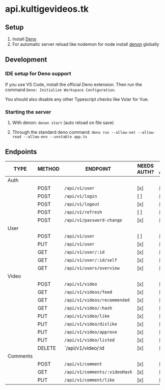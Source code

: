 # api.kultigevideos.tk

## Setup

1. Install [Deno](https://deno.land/)
2. For automatic server reload like nodemon for node install [denon](https://deno.land/x/denon@2.4.9) globally

## Development

### IDE setup for Deno support

If you use VS Code, install the official Deno extension. Then run the command `Deno: Initialize Workspace Configuration`.

You should also disable any other Typescript checks like Volar for Vue.

### Starting the server

1. With denon: `denon start` (auto reload on file save)

2. Through the standard deno command: `deno run --allow-net --allow-read --allow-env --unstable app.ts`

## Endpoints

| TYPE     | METHOD | ENDPOINT                      | NEEDS AUTH? | NEEDS ADMIN/MAINTAINER? |
| -------- | ------ | ----------------------------- | ----------- | ----------------------- |
| Auth     |        |                               |             |                         |
|          | POST   | `/api/v1/user`                | [x]         | [ ]                     |
|          | POST   | `/api/v1/login`               | [ ]         | [ ]                     |
|          | POST   | `/api/v1/logout`              | [x]         | [ ]                     |
|          | POST   | `/api/v1/refresh`             | [ ]         | [ ]                     |
|          | POST   | `/api/v1/password-change`     | [x]         | [ ]                     |
| User     |        |                               |             |                         |
|          | POST   | `/api/v1/user`                | [ ]         | [ ]                     |
|          | PUT    | `/api/v1/user`                | [x]         | [ ]                     |
|          | GET    | `/api/v1/user/:id`            | [x]         | [ ]                     |
|          | GET    | `/api/v1/user/:id/self`       | [x]         | [ ]                     |
|          | GET    | `/api/v1/users/overview`      | [x]         | [x]                     |
| Video    |        |                               |             |                         |
|          | POST   | `/api/v1/video`               | [x]         | [x]                     |
|          | GET    | `/api/v1/videos/feed`         | [x]         | [ ]                     |
|          | GET    | `/api/v1/videos/recommended`  | [x]         | [ ]                     |
|          | GET    | `/api/v1/video/:hash`         | [x]         | [ ]                     |
|          | PUT    | `/api/v1/video/like`          | [x]         | [ ]                     |
|          | PUT    | `/api/v1/video/dislike`       | [x]         | [ ]                     |
|          | PUT    | `/api/v1/video/approve`       | [x]         | [x]                     |
|          | PUT    | `/api/v1/video/listed`        | [x]         | [x]                     |
|          | DELETE | `/api/v1/video/:id            | [x]         | [ ]                     |
| Comments |        |                               |             |                         |
|          | POST   | `/api/v1/comment`             | [x]         | [ ]                     |
|          | GET    | `/api/v1/comments/:videoHash` | [x]         | [ ]                     |
|          | PUT    | `/api/v1/comment/like`        | [x]         | [ ]                     |
